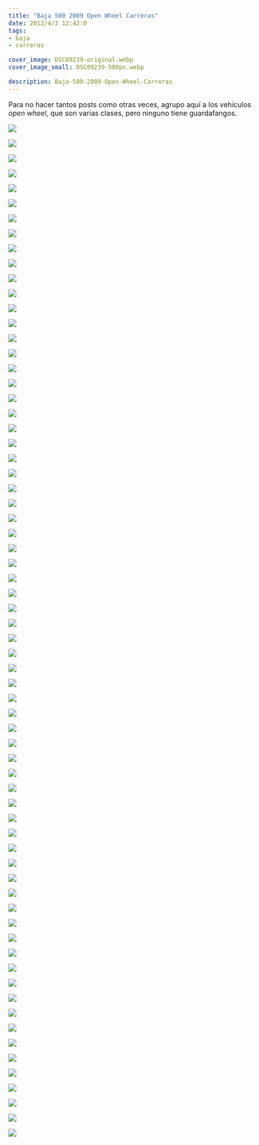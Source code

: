 ```yaml
---
title: "Baja 500 2009 Open Wheel Carreras"
date: 2012/4/3 12:42:0
tags: 
- baja
- carreras

cover_image: DSC09239-original.webp
cover_image_small: DSC09239-500px.webp

description: Baja-500-2009-Open-Wheel-Carreras
---
```



Para no hacer tantos posts como otras veces, agrupo aquí a los vehículos *open wheel*, que son varias clases, pero ninguno tiene guardafangos.

[![](DSC09239)](DSC09239-original.webp)

  

[![](DSC09240)](DSC09240-original.webp)

  

[![](DSC09241)](DSC09241-original.webp)

  

[![](DSC09252)](DSC09252-original.webp)

  

[![](DSC09253)](DSC09253-original.webp)

  

[![](DSC09254)](DSC09254-original.webp)

  

[![](DSC09255)](DSC09255-original.webp)

  

[![](DSC09260)](DSC09260-original.webp)

  

[![](DSC09261)](DSC09261-original.webp)

  

[![](DSC09262)](DSC09262-original.webp)

  

[![](DSC09263)](DSC09263-original.webp)

  

[![](DSC09264)](DSC09264-original.webp)

  

[![](DSC09265)](DSC09265-original.webp)

  

[![](DSC09268)](DSC09268-original.webp)

  

[![](DSC09269)](DSC09269-original.webp)

  

[![](DSC09270)](DSC09270-original.webp)

  

[![](DSC09271)](DSC09271-original.webp)

  

[![](DSC09272)](DSC09272-original.webp)

  

[![](DSC09277)](DSC09277-original.webp)

  

[![](DSC09278)](DSC09278-original.webp)

  

[![](DSC09280)](DSC09280-original.webp)

  

[![](DSC09281)](DSC09281-original.webp)

  

[![](DSC09282)](DSC09282-original.webp)

  

[![](DSC09283)](DSC09283-original.webp)

  

[![](DSC09284)](DSC09284-original.webp)

  

[![](DSC09285)](DSC09285-original.webp)

  

[![](DSC09286)](DSC09286-original.webp)

  

[![](DSC09287)](DSC09287-original.webp)

  

[![](DSC09288)](DSC09288-original.webp)

  

[![](DSC09289)](DSC09289-original.webp)

  

[![](DSC09290)](DSC09290-original.webp)

  

[![](DSC09291)](DSC09291-original.webp)

  

[![](DSC09295)](DSC09295-original.webp)

  

[![](DSC09297)](DSC09297-original.webp)

  

[![](DSC09298)](DSC09298-original.webp)

  

[![](DSC09299)](DSC09299-original.webp)

  

[![](DSC09300)](DSC09300-original.webp)

  

[![](DSC09301)](DSC09301-original.webp)

  

[![](DSC09302)](DSC09302-original.webp)

  

[![](DSC09303)](DSC09303-original.webp)

  

[![](DSC09308)](DSC09308-original.webp)

  

[![](DSC09310)](DSC09310-original.webp)

  

[![](DSC09311)](DSC09311-original.webp)

  

[![](DSC09315)](DSC09315-original.webp)

  

[![](DSC09316)](DSC09316-original.webp)

  

[![](DSC09317)](DSC09317-original.webp)

  

[![](DSC09318)](DSC09318-original.webp)

  

[![](DSC09343)](DSC09343-original.webp)

  

[![](DSC09344)](DSC09344-original.webp)

  

[![](DSC09345)](DSC09345-original.webp)

  

[![](DSC09346)](DSC09346-original.webp)

  

[![](DSC09347)](DSC09347-original.webp)

  

[![](DSC09348)](DSC09348-original.webp)

  

[![](DSC09442)](DSC09442-original.webp)

  

[![](DSC09447)](DSC09447-original.webp)

  

[![](DSC09473)](DSC09473-original.webp)

  

[![](DSC09477)](DSC09477-original.webp)

  

[![](DSC09496)](DSC09496-original.webp)

  

[![](DSC09497)](DSC09497-original.webp)

  

[![](DSC09485)](DSC09485-original.webp)

  

[![](DSC09486)](DSC09486-original.webp)

  

[![](DSC09487)](DSC09487-original.webp)

  

[![](DSC09488)](DSC09488-original.webp)

  

[![](DSC09489)](DSC09489-original.webp)

  

[![](DSC09490)](DSC09490-original.webp)

  

[![](DSC09491)](DSC09491-original.webp)

  

[![](DSC09492)](DSC09492-original.webp)

  

[![](DSC09493)](DSC09493-original.webp)
